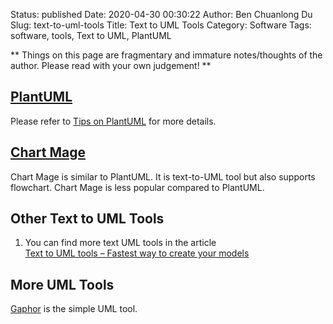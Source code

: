 Status: published
Date: 2020-04-30 00:30:22
Author: Ben Chuanlong Du
Slug: text-to-uml-tools
Title: Text to UML Tools
Category: Software
Tags: software, tools, Text to UML, PlantUML

**
Things on this page are
fragmentary and immature notes/thoughts of the author.
Please read with your own judgement!
**

## [PlantUML](http://plantuml.com/)

Please refer to
[Tips on PlantUML](http://www.legendu.net/misc/blog/tips-on-plantuml/)
for more details.

## [Chart Mage](http://chartmage.com/intro.html)

Chart Mage is similar to PlantUML. 
It is text-to-UML tool but also supports flowchart. 
Chart Mage is less popular compared to PlantUML.

## Other Text to UML Tools

1. You can find more text UML tools in the article  
    [Text to UML tools – Fastest way to create your models](https://modeling-languages.com/text-uml-tools-complete-list/)

## More UML Tools

[Gaphor](https://github.com/gaphor/gaphor)
is the simple UML tool.

